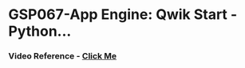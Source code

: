 # GSP067-App Engine: Qwik Start - Python...

### Video Reference - [Click Me](https://youtu.be/IK1FedYS4RU?si=t6GQ8idj03eWB2DI)
